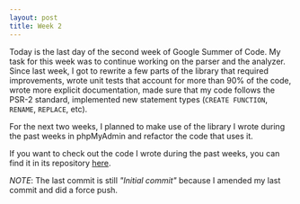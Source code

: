 ```yaml
---
layout: post
title: Week 2
---
```


Today is the last day of the second week of Google Summer of Code. My task for this week was to continue working on the parser and the analyzer. Since last week, I got to rewrite a few parts of the library that required improvements, wrote unit tests that account for more than 90% of the code, wrote more explicit documentation, made sure that my code follows the PSR-2 standard, implemented new statement types (`CREATE FUNCTION`, `RENAME`, `REPLACE`, etc).

For the next two weeks, I planned to make use of the library I wrote during the past weeks in phpMyAdmin and refactor the code that uses it.

If you want to check out the code I wrote during the past weeks, you can find it in its repository [here](https://github.com/udan11/sql-parser).

_NOTE_: The last commit is still _"Initial commit"_ because I amended my last commit and did a force push.